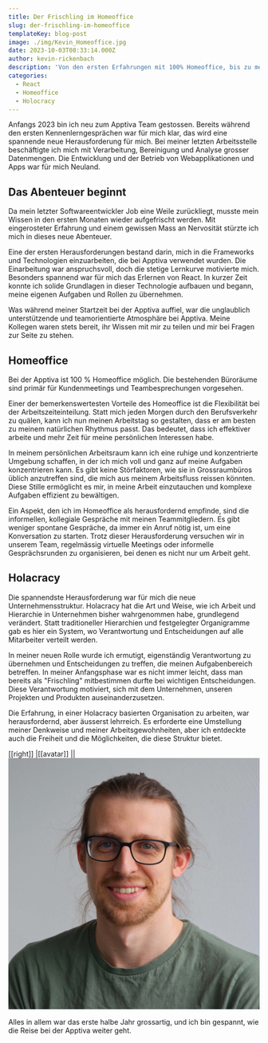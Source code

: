 ```yaml
---
title: Der Frischling im Homeoffice
slug: der-frischling-im-homeoffice
templateKey: blog-post
image: ./img/Kevin_Homeoffice.jpg
date: 2023-10-03T08:33:14.000Z
author: kevin-rickenbach
description: 'Von den ersten Erfahrungen mit 100% Homeoffice, bis zu meiner Rollenfindung in einer Holocracy Unternehmensstruktur.'
categories:
  - React
  - Homeoffice
  - Holocracy
---
```


Anfangs 2023 bin ich neu zum Apptiva Team gestossen. Bereits während den ersten Kennenlerngesprächen war für mich klar, das wird eine spannende neue Herausforderung für mich. Bei meiner letzten Arbeitsstelle beschäftigte ich mich mit Verarbeitung, Bereinigung und Analyse grosser Datenmengen. Die Entwicklung und der Betrieb von Webapplikationen und Apps war für mich Neuland.

## Das Abenteuer beginnt

Da mein letzter Softwareentwickler Job eine Weile zurückliegt, musste mein Wissen in den ersten Monaten wieder aufgefrischt werden. Mit eingerosteter Erfahrung und einem gewissen Mass an Nervosität stürzte ich mich in dieses neue Abenteuer.

Eine der ersten Herausforderungen bestand darin, mich in die Frameworks und Technologien einzuarbeiten, die bei Apptiva verwendet wurden. Die Einarbeitung war anspruchsvoll, doch die stetige Lernkurve motivierte mich. Besonders spannend war für mich das Erlernen von React. In kurzer Zeit konnte ich solide Grundlagen in dieser Technologie aufbauen und begann, meine eigenen Aufgaben und Rollen zu übernehmen.

Was während meiner Startzeit bei der Apptiva auffiel, war die unglaublich unterstützende und teamorientierte Atmosphäre bei Apptiva. Meine Kollegen waren stets bereit, ihr Wissen mit mir zu teilen und mir bei Fragen zur Seite zu stehen.

## Homeoffice

Bei der Apptiva ist 100 % Homeoffice möglich. Die bestehenden Büroräume sind primär für Kundenmeetings und Teambesprechungen vorgesehen.

Einer der bemerkenswertesten Vorteile des Homeoffice ist die Flexibilität bei der Arbeitszeiteinteilung. Statt mich jeden Morgen durch den Berufsverkehr zu quälen, kann ich nun meinen Arbeitstag so gestalten, dass er am besten zu meinem natürlichen Rhythmus passt. Das bedeutet, dass ich effektiver arbeite und mehr Zeit für meine persönlichen Interessen habe.

In meinem persönlichen Arbeitsraum kann ich eine ruhige und konzentrierte Umgebung schaffen, in der ich mich voll und ganz auf meine Aufgaben konzentrieren kann. Es gibt keine Störfaktoren, wie sie in Grossraumbüros üblich anzutreffen sind, die mich aus meinem Arbeitsfluss reissen könnten. Diese Stille ermöglicht es mir, in meine Arbeit einzutauchen und komplexe Aufgaben effizient zu bewältigen.

Ein Aspekt, den ich im Homeoffice als herausfordernd empfinde, sind die informellen, kollegiale Gespräche mit meinen Teammitgliedern. Es gibt weniger spontane Gespräche, da immer ein Anruf nötig ist, um eine Konversation zu starten. Trotz dieser Herausforderung versuchen wir in unserem Team, regelmässig virtuelle Meetings oder informelle Gesprächsrunden zu organisieren, bei denen es nicht nur um Arbeit geht.

## Holacracy

Die spannendste Herausforderung war für mich die neue Unternehmensstruktur. Holacracy hat die Art und Weise, wie ich Arbeit und Hierarchie in Unternehmen bisher wahrgenommen habe, grundlegend verändert. Statt traditioneller Hierarchien und festgelegter Organigramme gab es hier ein System, wo Verantwortung und Entscheidungen auf alle Mitarbeiter verteilt werden.

In meiner neuen Rolle wurde ich ermutigt, eigenständig Verantwortung zu übernehmen und Entscheidungen zu treffen, die meinen Aufgabenbereich betreffen. In meiner Anfangsphase war es nicht immer leicht, dass man bereits als "Frischling" mitbestimmen durfte bei wichtigen Entscheidungen. Diese Verantwortung motiviert, sich mit dem Unternehmen, unseren Projekten und Produkten auseinanderzusetzen.

Die Erfahrung, in einer Holacracy basierten Organisation zu arbeiten, war herausfordernd, aber äusserst lehrreich. Es erforderte eine Umstellung meiner Denkweise und meiner Arbeitsgewohnheiten, aber ich entdeckte auch die Freiheit und die Möglichkeiten, die diese Struktur bietet.

[[right]]
|[[avatar]]
||![](img/kevin-rickenbach.jpg)

Alles in allem war das erste halbe Jahr grossartig, und ich bin gespannt, wie die Reise bei der Apptiva weiter geht.
